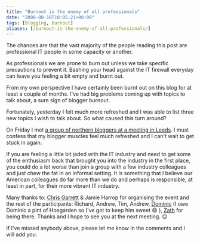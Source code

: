 ```yaml
---
title: "Burnout is the enemy of all professionals"
date: "2008-08-19T10:05:21+00:00"
tags: [blogging, burnout]
aliases: [/burnout-is-the-enemy-of-all-professionals/]
---
```


The chances are that the vast majority of the people reading this post are professional IT people in some capacity or another.

As professionals we are prone to burn out unless we take specific precautions to prevent it. Bashing your head against the IT firewall everyday can leave you feeling a bit empty and burnt out.

From my own perspective I have certainly been burnt out on this blog for at least a couple of months. I've had big problems coming up with topics to talk about, a sure sign of blogger burnout.

Fortunately, yesterday I felt much more refreshed and I was able to list three new topics I wish to talk about. So what caused this turn around?

On Friday I met [a group of northern bloggers at a meeting in Leeds](http://www.zath.co.uk/northern-uk-bloggers-meet-up/). I must confess that my blogger muscles feel much refreshed and I can't wait to get stuck in again.

If you are feeling a little bit jaded with the IT industry and need to get some of the enthusiasm back that brought you into the industry in the first place, you could do a lot worse than join a group with a few industry colleagues and just chew the fat in an informal setting. It is something that I believe our American colleagues do far more than we do and perhaps is responsible, at least in part, for their more vibrant IT industry.

Many thanks to: [Chris Garrett](http://www.chrisg.com/) &amp; Jamie Harrop for organising the event and the rest of the participants: Richard, Andrew, Tim, Andrew, [Dominic](http://www.thehodge.co.uk/) (I owe Dominic a pint of Hoegarden so I've got to keep him sweet :smile: ), [Zath](http://www.zath.co.uk/) for being there. Thanks and I hope to see you at the next meeting. :wink:

If I've missed anybody above, please let me know in the comments and I will add you.
